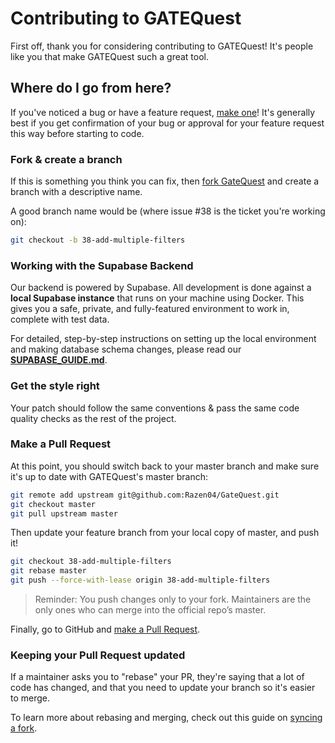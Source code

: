 # Contributing to GATEQuest

First off, thank you for considering contributing to GATEQuest\! It's people like you that make GATEQuest such a great tool.

## Where do I go from here?

If you've noticed a bug or have a feature request, [make one](https://github.com/Razen04/GateQuest/issues/new)\! It's generally best if you get confirmation of your bug or approval for your feature request this way before starting to code.

### Fork & create a branch

If this is something you think you can fix, then [fork GateQuest](https://github.com/Razen04/GateQuest/fork) and create a branch with a descriptive name.

A good branch name would be (where issue \#38 is the ticket you're working on):

```bash
git checkout -b 38-add-multiple-filters
```

### Working with the Supabase Backend

Our backend is powered by Supabase. All development is done against a **local Supabase instance** that runs on your machine using Docker. This gives you a safe, private, and fully-featured environment to work in, complete with test data.

For detailed, step-by-step instructions on setting up the local environment and making database schema changes, please read our **[SUPABASE_GUIDE.md](SUPABASE_GUIDE.md)**.

### Get the style right

Your patch should follow the same conventions & pass the same code quality checks as the rest of the project.

### Make a Pull Request

At this point, you should switch back to your master branch and make sure it's up to date with GATEQuest's master branch:

```bash
git remote add upstream git@github.com:Razen04/GateQuest.git
git checkout master
git pull upstream master
```

Then update your feature branch from your local copy of master, and push it\!

```bash
git checkout 38-add-multiple-filters
git rebase master
git push --force-with-lease origin 38-add-multiple-filters
```

> Reminder: You push changes only to your fork. Maintainers are the only ones who can merge into the official repo’s master.

Finally, go to GitHub and [make a Pull Request](https://github.com/Razen04/GateQuest/compare).

### Keeping your Pull Request updated

If a maintainer asks you to "rebase" your PR, they're saying that a lot of code has changed, and that you need to update your branch so it's easier to merge.

To learn more about rebasing and merging, check out this guide on [syncing a fork](https://help.github.com/articles/syncing-a-fork).
